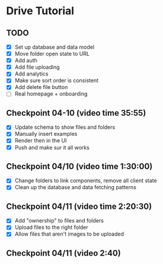 # Drive Tutorial

## TODO

- [x] Set up database and data model
- [x] Move folder open state to URL
- [x] Add auth
- [x] Add file uploading
- [x] Add analytics
- [x] Make sure sort order is consistent
- [x] Add delete file button
- [ ] Real homepage + onboarding

## Checkpoint 04-10 (video time 35:55)

- [x] Update schema to show files and folders
- [x] Manually insert examples
- [x] Render then in the UI
- [x] Push and make sur it all works

## Checkpoint 04/10 (video time 1:30:00)

- [x] Change folders to link components, remove all client state
- [x] Clean up the database and data fetching patterns

## Checkpoint 04/11 (video time 2:20:30)

- [x] Add "ownership" to files and folders
- [x] Upload files to the right folder
- [x] Allow files that aren't images to be uploaded

## Checkpoint 04/11 (video 2:40)
